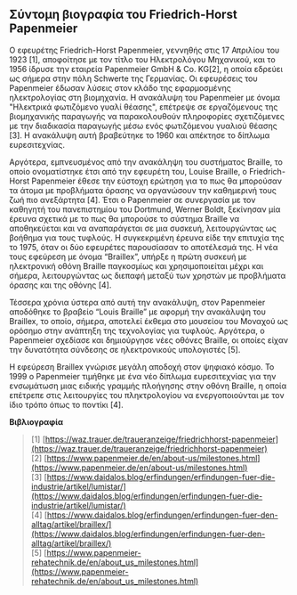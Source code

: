 ## Σύντομη βιογραφία του Friedrich-Horst Papenmeier
Ο εφευρέτης Friedrich-Horst Papenmeier, γεννηθής στις 17 Απριλίου του 1923 [1], αποφοίτησε με τον τίτλο του Ηλεκτρολόγου Μηχανικού, και το 1956 ίδρυσε την εταιρεία  Papenmeier GmbH & Co. KG[2], η οποία εδρεύει ως σήμερα στην πόλη Schwerte της Γερμανίας. Οι εφευρέσεις του  Papenmeier έδωσαν λύσεις στον κλάδο της εφαρμοσμένης ηλεκτρολογίας στη βιομηχανία. 
Η ανακάλυψη του  Papenmeier με όνομα "Ηλεκτρικά φωτιζόμενο γυαλί θέασης", επέτρεψε σε εργαζόμενους της βιομηχανικής παραγωγής να παρακολουθούν πληροφορίες σχετιζόμενες με την διαδικασία παραγωγής μέσω ενός φωτιζόμενου γυαλιού θέασης [3]. Η ανακάλυψη αυτή βραβεύτηκε το 1960 και απέκτησε το δίπλωμα ευρεσιτεχνίας.  

Αργότερα, εμπνευσμένος από την ανακάληψη του συστήματος Braille, το οποίο ονοματίστηκε έτσι από την εφευρέτη του, Louise Braille,  ο Friedrich-Horst Papenmeier έθεσε την εύστοχη ερώτηση για το πως θα μπορούσαν τα άτομα με προβλήματα όρασης να οργανώσουν την καθημερινή τους ζωή πιο ανεξάρτητα [4]. Έτσι ο  Papenmeier  σε συνεργασία με τον καθηγητή του πανεπιστημίου του Dortmund, Werner Boldt, ξεκίνησαν μία έρευνα σχετικά με το πως θα μπορούσε το σύστημα Braille να αποθηκεύεται και να αναπαράγεται σε μια συσκευή, λειτουργώντας ως βοήθημα για τους τυφλούς. Η συγκεκριμένη έρευνα είδε την επιτυχία της το 1975, όταν οι δύο εφευρέτες παρουσίασαν το αποτέλεσμά της. Η νέα τους εφεύρεση με όνομα “Braillex”, υπήρξε η πρώτη συσκευή με ηλεκτρονική οθόνη Braille παγκοσμίως και χρησιμοποιείται μέχρι και σήμερα, λειτουργώντας ως διεπαφή μεταξύ των χρηστών με προβλήματα όρασης και της οθόνης [4]. 

Τέσσερα χρόνια ύστερα από αυτή την ανακάλυψη, στον Papenmeier αποδόθηκε το βραβείο “Louis Braille” με αφορμή την ανακάλυψη του Braillex, το οποίο, σήμερα, αποτελεί έκθεμα στο μουσείου του Μοναχού ως ορόσημο στην ανάπτηξη της τεχνολογίας για τυφλούς. Αργότερα, ο  Papenmeier σχεδίασε και δημιούργησε νέες οθόνες Braille, οι οποίες είχαν την δυνατότητα σύνδεσης σε ηλεκτρονικούς υπολογιστές [5].

Η εφεύρεση Braillex γνώρισε μεγάλη αποδοχή στον ψηφιακό κόσμο. Το 1999 ο  Papenmeier τιμήθηκε με ένα νέο δίπλωμα ευρεσιτεχνίας για την ενσωμάτωση μιας ειδικής γραμμής πλοήγησης στην οθόνη Braille, η οποία επέτρεπε στις λειτουργίες του πληκτρολογίου να ενεργοποιούνται με τον ίδιο τρόπο όπως το ποντίκι [4].



**Βιβλιογραφία**
>[1] [https://waz.trauer.de/traueranzeige/friedrichhorst-papenmeier](https://waz.trauer.de/traueranzeige/friedrichhorst-papenmeier) <br>
>[2] [https://www.papenmeier.de/en/about-us/milestones.html](https://www.papenmeier.de/en/about-us/milestones.html) <br>
>[3] [https://www.daidalos.blog/erfindungen/erfindungen-fuer-die-industrie/artikel/lumistar/](https://www.daidalos.blog/erfindungen/erfindungen-fuer-die-industrie/artikel/lumistar/) <br>
>[4] [https://www.daidalos.blog/erfindungen/erfindungen-fuer-den-alltag/artikel/braillex/](https://www.daidalos.blog/erfindungen/erfindungen-fuer-den-alltag/artikel/braillex/) <br>
>[5] [https://www.papenmeier-rehatechnik.de/en/about_us_milestones.html](https://www.papenmeier-rehatechnik.de/en/about_us_milestones.html)